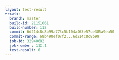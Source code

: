 ```yaml
---
layout: test-result
travis:
  branch: master
  build-id: 21151661
  build-number: 112
  commit: 6d214c8c8b99a773c5b104a463e57ce385a9ea50
  commit-range: 68b490ef07f2...6d214c8c8b99
  job-id: 32940682
  job-number: 112.1
  test-result: 0
---
```

